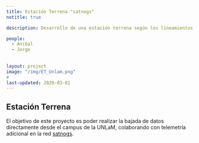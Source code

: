 ```yaml
---
title: Estación Terrena "satnogs"
notitle: true

description: Desarrollo de una estación terrena según los lineamientos de diseño de la red satnogs y la comunidad <a href="https://libre.space/">libre.space</a>. 

people:
  - Anibal
  - Jorge
  
  
layout: project
image: "/img/ET_Unlam.png"
#
last-updated: 2020-03-01
---
```

## Estación Terrena

El objetivo de este proyecto es poder realizar la bajada de datos directamente desde el campus de la UNLaM, colaborando con telemetría adicional en la red <a href="https://satnogs.org/">satnogs</a>. 


